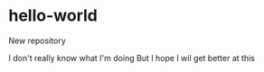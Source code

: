 # hello-world
New repository

I don't really know what I'm doing
But I hope I wil get better at this
